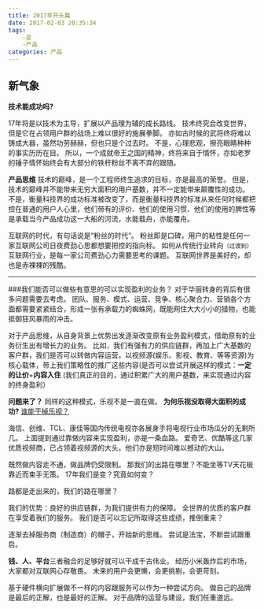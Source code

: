 ```yaml
---
title: 2017年开头篇
date: 2017-02-03 20:35:34
tags: 
	-变
	-产品
categories: 产品
---
```


## 新气象

**技术能成功吗?**

17年将是以技术为主导，扩展以产品理为辅的成长路线。
技术终究会改变世界，但是它在占领用户群的战场上难以很好的施展拳脚。
亦如古时候的武将终将难以铸成大器，虽然功劳赫赫，但也只是个过去时。
不是，心理悲观，擦亮眼睛种种的事实历历在目。
所以，一个成就帝王之国的精神，终将来自于情怀，亦如老罗的锤子情怀始终会有大部分的铁杆粉丝不离不弃的跟随。



**产品思维**
技术的巅峰，是一个工程师终生追求的目标，亦是最高的荣誉。
但是，技术的巅峰并不能带来无穷大面积的用户基数，并不一定能带来颠覆性的成功。
不是，衡量科技界的成功标准被改变了，而是衡量科技界的标准从来任何时候都把控在普通的用户人心里，他们带有的评价、他们的使用习惯、他们的使用的脾性等是承载当今产品成功这一大船的河流，水能载舟，亦能覆舟。

互联网的时代，有句话说是“粉丝的时代”。
粉丝即是口碑，用户的粘性是任何一家互联网公司日夜费劲心思都想要把控的指向标。
如何从传统行业转向`（过渡到）`互联网行业，是每一家公司费劲心力需要思考的课题。
互联网世界是美好的，却也是赤裸裸的残酷。

---

###我们能否可以做些有意思的可以实现盈利的业务？
对于华丽转身的背后有很多问题需要去考虑。
团队、服务、模式、运营、竞争、核心聚合力、营销各个方面都需要紧紧结合，形成一张有承载力的蜘蛛网，既能网住大大小小的猎物，也能抵御狂风暴雨的冲击。

对于产品思维，从自身背景上优势出发逐渐改变原有业务盈利模式，借助原有的业务衍生出有增长力的业务。
比如，我们有强有力的供应链群，再加上广大基数的客户群，我们是否可以转做内容运营，以视频源(娱乐、影视、教育、等等资源)为核心载体，带上我们策略性的推广这些内容(是否可以尝试开展这样的模式：**一定的让价**+**内容入住**  (我们真正的目的，通过积累广大的用户基数，来实现通过内容的终身盈利）


**问题来了？**
同样的这种模式，乐视不是一直在做。
**为何乐视没取得大面积的成功?**
[谁能干掉乐视？](http://tech.ifeng.com/a/20151020/41493295_0.shtml) 

海信、创维、TCL、康佳等国内传统电视亦各展身手将电视行业市场瓜分的无剩所几。
上面提到通过靠做内容来实现盈利，亦是一条血路。
爱奇艺、优酷等这几家优质视频商，已占领着视频源的大头。他们亦是短时间难以撼动的大山。

既然做内容走不通，做品牌仍受限制。
那我们的出路在哪里？不能坐等TV天花板靠近而束手无策。
17年我们是变？究竟如何变？

路都是走出来的，我们的路在哪里？

我们的优势：良好的供应链群，为我们提供有力的保障。 
			     全世界的优质的客户群在享受着我们的服务。
我们是否可以忘记所取得这些成绩，推倒重来？

逐渐去掉服务商（制造商）的帽子，开始新的思维。
尝试是法宝，不断尝试跟重启。

**钱、人、平台**三者融合的足够好就可以干成千古伟业。
经历小米轰炸后的市场，大家都对互联网心存敬畏。
未来的用户会更懒，会更挑剔，会更苛刻。

基于硬件横向扩展做不一样的内容跟服务可以作为一种尝试方向。
做自己的品牌是最后的正解，也是最好的正解。
对于品牌的运营与建设，我们任重道远。



